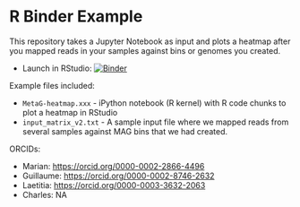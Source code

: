 # R Binder Example

This repository takes a Jupyter Notebook as input and plots a heatmap after you mapped reads in your samples against bins or genomes you created. 

 - Launch in RStudio: [![Binder](https://mybinder.org/badge_logo.svg)](https://mybinder.org/v2/gh/megaptera-helvetiae/MetaG-heat-Binder/fixr?filepath=MetaG-Heatmap.ipynb)

Example files included:

 - `MetaG-heatmap.xxx` - iPython notebook (R kernel) with R code chunks to plot a heatmap in RStudio
 - `input_matrix_v2.txt` - A sample input file where we mapped reads from several samples against MAG bins that we had created.

 ORCIDs:
- Marian: https://orcid.org/0000-0002-2866-4496
- Guillaume: https://orcid.org/0000-0002-8746-2632
- Laetitia: https://orcid.org/0000-0003-3632-2063
- Charles: NA
